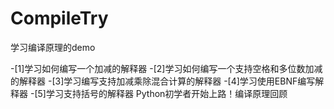 # CompileTry
学习编译原理的demo

-[1]学习如何编写一个加减的解释器
-[2]学习如何编写一个支持空格和多位数加减的解释器
-[3]学习编写支持加减乘除混合计算的解释器
-[4]学习使用EBNF编写解释器
-[5]学习支持括号的解释器
Python初学者开始上路！编译原理回顾
